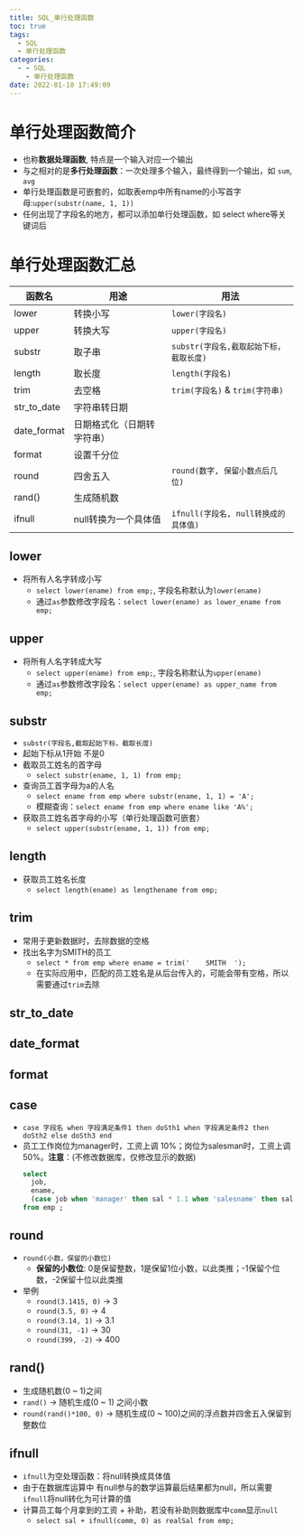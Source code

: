 ```yaml
---
title: SQL_单行处理函数
toc: true
tags:
  - SQL
  - 单行处理函数
categories:
  - - SQL
    - 单行处理函数
date: 2022-01-10 17:49:09
---
```

# 单行处理函数简介
* 也称**数据处理函数**, 特点是一个输入对应一个输出
* 与之相对的是**多行处理函数**：一次处理多个输入，最终得到一个输出，如 `sum`, `avg`
* 单行处理函数是可嵌套的，如取表emp中所有name的小写首字母:`upper(substr(name, 1, 1))`
* 任何出现了字段名的地方，都可以添加单行处理函数，如 select where等关键词后

# 单行处理函数汇总
|函数名|用途|用法|
|--|--|--|
|lower|转换小写|`lower(字段名)`|
|upper|转换大写|`upper(字段名)`|
|substr|取子串|`substr(字段名,截取起始下标，截取长度)`|
|length|取长度|`length(字段名)`|
|trim|去空格|`trim(字段名)` & `trim(字符串)`|
|str_to_date|字符串转日期|
|date_format|日期格式化（日期转字符串）|
|format|设置千分位|
|round|四舍五入|`round(数字, 保留小数点后几位)`|
|rand()|生成随机数|
|ifnull|null转换为一个具体值|`ifnull(字段名, null转换成的具体值)`|

## lower
* 将所有人名字转成小写
  * `select lower(ename) from emp;`, 字段名称默认为`lower(ename)`
  * 通过`as`参数修改字段名：`select lower(ename) as lower_ename from emp;`
  
## upper
* 将所有人名字转成大写
  * `select upper(ename) from emp;`, 字段名称默认为`upper(ename)`
  * 通过`as`参数修改字段名：`select upper(ename) as upper_name from emp;`
  
## substr
* `substr(字段名,截取起始下标，截取长度)`
* 起始下标从1开始 不是0
* 截取员工姓名的首字母
  * `select substr(ename, 1, 1) from emp;`
* 查询员工首字母为a的人名
  * `select ename from emp where substr(ename, 1, 1) = 'A';`
  * 模糊查询：`select ename from emp where ename like 'A%';`
* 获取员工姓名首字母的小写（单行处理函数可嵌套）
  * `select upper(substr(ename, 1, 1)) from emp;`
  
## length
* 获取员工姓名长度
  * `select length(ename) as lengthename from emp;`
## trim
* 常用于更新数据时，去除数据的空格
* 找出名字为SMITH的员工
  * `select * from emp where ename = trim('    SMITH  ');`
  * 在实际应用中，匹配的员工姓名是从后台传入的，可能会带有空格，所以需要通过`trim`去除

## str_to_date
## date_format

## format
## case
* `case 字段名 when 字段满足条件1 then doSth1 when 字段满足条件2 then doSth2 else doSth3 end`
* 员工工作岗位为manager时，工资上调 10%；岗位为salesman时，工资上调 50%。**注意**：(不修改数据库，仅修改显示的数据)
    ```sql
    select 
      job,
      ename,
      (case job when 'manager' then sal * 1.1 when 'salesname' then sal * 1.5 else sal end) as newSal,
    from emp ;
    ```
## round
* `round(小数，保留的小数位)`
  * **保留的小数位**: 0是保留整数，1是保留1位小数，以此类推；-1保留个位数，-2保留十位以此类推
* 举例
  * `round(3.1415, 0)` -> 3
  * `round(3.5, 0)` -> 4
  * `round(3.14, 1)` -> 3.1
  * `round(31, -1)` -> 30
  * `round(399, -2)` -> 400
## rand()
* 生成随机数(0 ~ 1)之间
* `rand()` -> 随机生成(0 ~ 1) 之间小数
* `round(rand()*100, 0)` -> 随机生成(0 ~ 100)之间的浮点数并四舍五入保留到整数位
## ifnull
* `ifnull`为空处理函数：将null转换成具体值
* 由于在数据库运算中 有null参与的数学运算最后结果都为null，所以需要`ifnull`将null转化为可计算的值
* 计算员工每个月拿到的工资 + 补助，若没有补助则数据库中`comm`显示`null`
  * `select sal + ifnull(comm, 0) as realSal from emp;`









